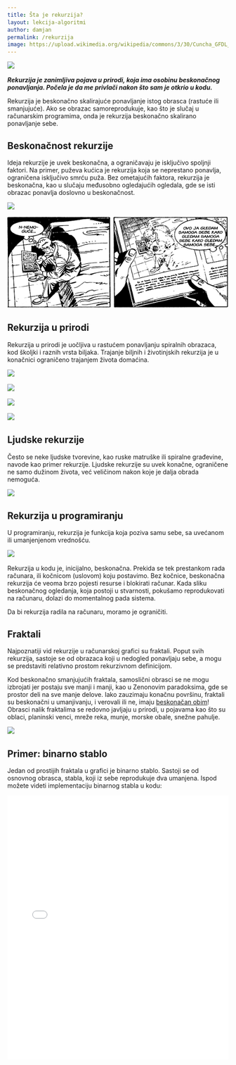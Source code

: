 ```yaml
---
title: Šta je rekurzija?
layout: lekcija-algoritmi
author: damjan
permalink: /rekurzija
image: https://upload.wikimedia.org/wikipedia/commons/3/30/Cuncha_GFDL_Galicia4.jpg
---
```


![]({{page.image}})

***Rekurzija je zanimljiva pojava u prirodi, koja ima osobinu beskonačnog ponavljanja. Počela je da me privlači nakon što sam je otkrio u kodu.***

Rekurzija je beskonačno skalirajuće ponavljanje istog obrasca (rastuće ili smanjujuće). Ako se obrazac samoreprodukuje, kao što je slučaj u računarskim programima, onda je rekurzija beskonačno skalirano ponavljanje sebe.

## Beskonačnost rekurzije

Ideja rekurzije je uvek beskonačna, a ograničavaju je isključivo spoljnji faktori. Na primer, puževa kućica je rekurzija koja se neprestano ponavlja, ograničena isključivo smrću puža. Bez ometajućih faktora, rekurzija je beskonačna, kao u slučaju međusobno ogledajućih ogledala, gde se isti obrazac ponavlja doslovno u beskonačnost.

![](//68.media.tumblr.com/59f43c03ca0e9ede45b8b71f79b44268/tumblr_inline_ntx0langcg1r1aqjj_1280.jpg)

![](/images/koncepti/rekurzija-strip.png)

## Rekurzija u prirodi

Rekurzija u prirodi je uočljiva u rastućem ponavljanju spiralnih obrazaca, kod školjki i raznih vrsta biljaka. Trajanje biljnih i životinjskih rekurzija je u konačnici ograničeno trajanjem života domaćina.

![](//spacecollective.org/userdata/zdP3mVy7/_cimg/1197601200.jpg)

![](https://s3-us-west-2.amazonaws.com/sfmomaopenspace/wp-content/uploads/2011/07/seashells2.jpg)

![](https://upload.wikimedia.org/wikipedia/commons/c/c4/Aloe_polyphylla_spiral.jpg)

![](https://s-media-cache-ak0.pinimg.com/564x/88/86/e1/8886e11fcba6c5be0801609f397e4068.jpg)

## Ljudske rekurzije

Često se neke ljudske tvorevine, kao ruske matruške ili spiralne građevine, navode kao primer rekurzije. Ljudske rekurzije su uvek konačne, ograničene ne samo dužinom života, već veličinom nakon koje je dalja obrada nemoguća.

![](https://qph.ec.quoracdn.net/main-qimg-4742a03d87ef68cbb642d6798f588a66-c)

## Rekurzija u programiranju

U programiranju, rekurzija je funkcija koja poziva samu sebe, sa uvećanom ili umanjenjenom vrednošću.

![](https://upload.wikimedia.org/wikipedia/commons/8/8a/RecursiveFunction1_execution.png)

Rekurzija u kodu je, inicijalno, beskonačna. Prekida se tek prestankom rada računara, ili kočnicom (uslovom) koju postavimo. Bez kočnice, beskonačna rekurzija će veoma brzo pojesti resurse i blokirati računar. Kada sliku beskonačnog ogledanja, koja postoji u stvarnosti, pokušamo reprodukovati na računaru, dolazi do momentalnog pada sistema.

Da bi rekurzija radila na računaru, moramo je ograničiti.

## Fraktali

Najpoznatiji vid rekurzije u računarskoj grafici su fraktali. Poput svih rekurzija, sastoje se od obrazaca koji u nedogled ponavljaju sebe, a mogu se predstaviti relativno prostom rekurzivnom definicijom.

Kod beskonačno smanjujućih fraktala, samoslični obrasci se ne mogu izbrojati jer postaju sve manji i manji, kao u Zenonovim paradoksima, gde se prostor deli na sve manje delove. Iako zauzimaju konačnu površinu, fraktali su beskonačni u umanjivanju, i verovali ili ne, imaju [beskonačan obim](https://youtu.be/azBNsPa1WC4)! Obrasci nalik fraktalima se redovno javljaju u prirodi, u pojavama kao što su oblaci, planinski venci, mreže reka, munje, morske obale, snežne pahulje.

![](https://upload.wikimedia.org/wikipedia/commons/a/a4/Mandelbrot_sequence_new.gif)

## Primer: binarno stablo

Jedan od prostijih fraktala u grafici je binarno stablo. Sastoji se od osnovnog obrasca, stabla, koji iz sebe reprodukuje dva umanjena. Ispod možete videti implementaciju binarnog stabla u kodu:

<iframe width="100%" height="600" src="//jsfiddle.net/mudroljub/x1bzmq7s/embedded/js,result/" allowpaymentrequest allowfullscreen="allowfullscreen" frameborder="0"></iframe>
